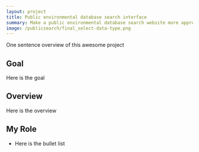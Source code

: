 ```yaml
---
layout: project
title: Public environmental database search interface
summary: Make a public environmental database search website more approachable and usable for non-expert users.
image: /publicsearch/final_select-data-type.png
---
```

One sentence overview of this awesome project

## Goal
Here is the goal

## Overview
Here is the overview

## My Role
* Here is the bullet list